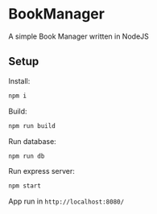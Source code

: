 BookManager
===========

A simple Book Manager written in NodeJS

Setup
-----

Install:
```bash
npm i
```

Build:
```bash
npm run build
```

Run database:

```bash
npm run db
```

Run express server:
```bash
npm start
```

App run in `http://localhost:8080/`
